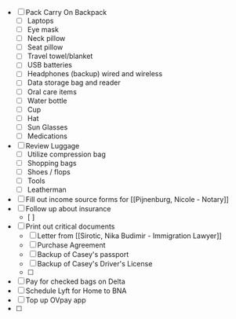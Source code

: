 - [ ] Pack Carry On Backpack
	- [ ] Laptops 
	- [ ] Eye mask
	- [ ] Neck pillow
	- [ ] Seat pillow
	- [ ] Travel towel/blanket
	- [ ] USB batteries 
	- [ ] Headphones (backup) wired and wireless
	- [ ] Data storage bag and reader 
	- [ ] Oral care items 
	- [ ] Water bottle 
	- [ ] Cup
	- [ ] Hat
	- [ ] Sun Glasses 
	- [ ] Medications 
- [ ] Review Luggage 
	- [ ] Utilize compression bag
	- [ ] Shopping bags 
	- [ ] Shoes / flops 
	- [ ] Tools 
	- [ ] Leatherman
- [ ] Fill out income source forms for [[Pijnenburg, Nicole - Notary]]
- [ ] Follow up about insurance
	- [ ] 
- [ ] Print out critical documents
	- [ ] Letter from [[Sirotic, Nika Budimir - Immigration Lawyer]]
	- [ ] Purchase Agreement
	- [ ] Backup of Casey's passport
	- [ ] Backup of Casey's Driver's License 
	- [ ] 
- [ ] Pay for checked bags on Delta 
- [ ] Schedule Lyft for Home to BNA
- [ ] Top up OVpay app 
- [ ] 

